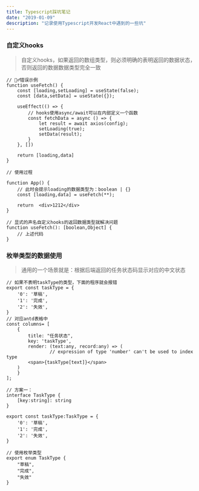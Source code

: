 ```yaml
---
title: Typescript踩坑笔记
date: "2019-01-09"
description: "记录使用Typescript开发React中遇到的一些坑"
---
```


### 自定义hooks

> 自定义hooks，如果返回的数组类型，则必须明确的表明返回的数据状态，否则返回的数据数据类型完全一致

    // 🙅‍♂️错误示例
    function useFetch() {
    	const [loading,setLoading] = useState(false);
    	const [data,setData] = useState({});
    
    	useEffect(() => {
    		// hooks使用async/await可以在内部定义一个函数
    		const fetchData = async () => {
    			let result = await axios(config);
    			setLoading(true);
    			setData(result);
    		}
    	}, [])
    
    	return [loading,data]
    }
    
    // 使用过程
    
    function App() {
    	// 此时会提示loading的数据类型为：boolean | {}
    	const [loading,data] = useFetch(**);
    
    	return  <div>1212</div>
    }
    
    // 显式的声名自定义hooks的返回数据类型就解决问题
    function useFetch(): [boolean,Object] {
    	// 上述代码
    }

### 枚举类型的数据使用

> 通用的一个场景就是：根据后端返回的任务状态码显示对应的中文状态

    // 如果不表明taskType的类型，下面的程序就会报错
    export const taskType = {
        '0': '草稿',
        '1': '完成',
        '2': '失效',
    }
    // 对应antd表格中
    const columns= [
    	{
    		title: "任务状态",
    		key: 'taskType',
    		render: (text:any, record:any) => (
    				// expression of type 'number' can't be used to index type
            <span>{taskType[text]}</span>
        )
    	}
    ];
    
    // 方案一：
    interface TaskType {
    	[key:string]: string
    }
    
    export const taskType:TaskType = {
        '0': '草稿',
        '1': '完成',
        '2': '失效',
    }
    
    // 使用枚举类型
    export enum TaskType {
    	"草稿",
    	"完成",
    	"失效"
    }